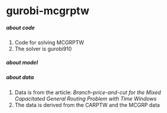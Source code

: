 # gurobi-mcgrptw
##### about code
1. Code for solving MCGRPTW
2. The solver is gurobi910
##### about model
##### about data
1. Data is from the article: *Branch-price-and-cut for the Mixed Capacitated General Routing Problem with Time Windows*
2. The data is derived from the CARPTW and the MCGRP data
